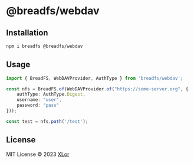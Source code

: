 # @breadfs/webdav

## Installation

```bash
npm i breadfs @breadfs/webdav
```

## Usage

```ts
import { BreadFS, WebDAVProvider, AuthType } from 'breadfs/webdav';

const nfs = BreadFS.of(WebDAVProvider.of("https://some-server.org", {
    authType: AuthType.Digest,
    username: "user",
    password: "pass"
}));

const test = nfs.path('/test');
```

## License

MIT License © 2023 [XLor](https://github.com/yjl9903)
